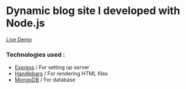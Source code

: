# Dynamic blog site I developed with Node.js

[Live Demo]("https://express-simple-blog.herokuapp.com/")

### Technologies used :
* [Express]("https://expressjs.com/") / For setting up server
* [Handlebars]("https://handlebarsjs.com/") / For rendering HTML files
* [MongoDB]("https://www.mongodb.com/") / For database
